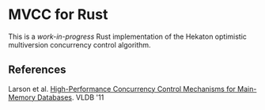 # MVCC for Rust

This is a _work-in-progress_ Rust implementation of the Hekaton optimistic multiversion concurrency control algorithm.

## References

Larson et al. [High-Performance Concurrency Control Mechanisms for Main-Memory Databases](https://vldb.org/pvldb/vol5/p298_per-akelarson_vldb2012.pdf). VLDB '11
